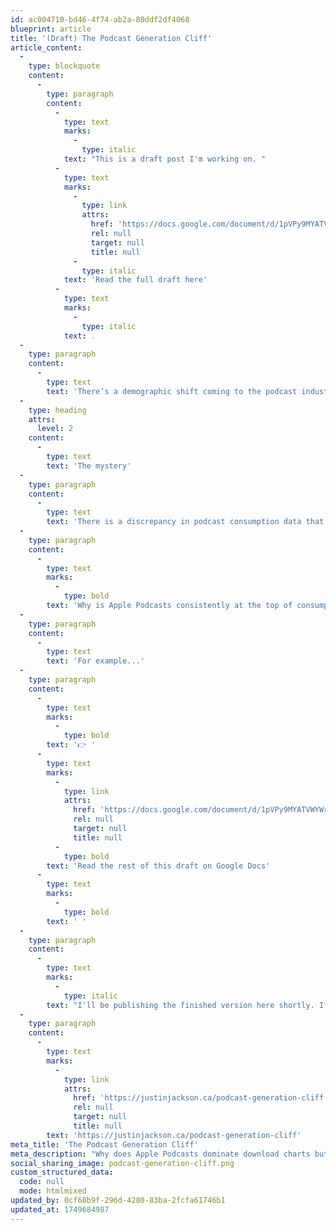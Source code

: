 ```yaml
---
id: ac004710-bd46-4f74-ab2a-80ddf2df4068
blueprint: article
title: '(Draft) The Podcast Generation Cliff'
article_content:
  -
    type: blockquote
    content:
      -
        type: paragraph
        content:
          -
            type: text
            marks:
              -
                type: italic
            text: "This is a draft post I'm working on. "
          -
            type: text
            marks:
              -
                type: link
                attrs:
                  href: 'https://docs.google.com/document/d/1pVPy9MYATVWYWrXjiQNTTV-BW5v3wWxeEDrvgVOt0RA/edit?usp=sharing'
                  rel: null
                  target: null
                  title: null
              -
                type: italic
            text: 'Read the full draft here'
          -
            type: text
            marks:
              -
                type: italic
            text: .
  -
    type: paragraph
    content:
      -
        type: text
        text: 'There’s a demographic shift coming to the podcast industry that few people are talking about, and even fewer are planning for. It could upend the foundations of what exists right now.'
  -
    type: heading
    attrs:
      level: 2
    content:
      -
        type: text
        text: 'The mystery'
  -
    type: paragraph
    content:
      -
        type: text
        text: 'There is a discrepancy in podcast consumption data that’s puzzled me:'
  -
    type: paragraph
    content:
      -
        type: text
        marks:
          -
            type: bold
        text: 'Why is Apple Podcasts consistently at the top of consumption graphs, but at the bottom of consumer preference graphs?'
  -
    type: paragraph
    content:
      -
        type: text
        text: 'For example...'
  -
    type: paragraph
    content:
      -
        type: text
        marks:
          -
            type: bold
        text: '👉 '
      -
        type: text
        marks:
          -
            type: link
            attrs:
              href: 'https://docs.google.com/document/d/1pVPy9MYATVWYWrXjiQNTTV-BW5v3wWxeEDrvgVOt0RA/edit?tab=t.0'
              rel: null
              target: null
              title: null
          -
            type: bold
        text: 'Read the rest of this draft on Google Docs'
      -
        type: text
        marks:
          -
            type: bold
        text: ' '
  -
    type: paragraph
    content:
      -
        type: text
        marks:
          -
            type: italic
        text: "I'll be publishing the finished version here shortly. If you share this post publicly, please use this URL so people can find it/bookmark it for the future:"
  -
    type: paragraph
    content:
      -
        type: text
        marks:
          -
            type: link
            attrs:
              href: 'https://justinjackson.ca/podcast-generation-cliff'
              rel: null
              target: null
              title: null
        text: 'https://justinjackson.ca/podcast-generation-cliff'
meta_title: 'The Podcast Generation Cliff'
meta_description: "Why does Apple Podcasts dominate download charts but rank last in listener preference? The answer reveals a demographic crisis threatening the podcast industry's future—and most people in podcasting don't even see it coming."
social_sharing_image: podcast-generation-cliff.png
custom_structured_data:
  code: null
  mode: htmlmixed
updated_by: 0cf68b9f-296d-4280-83ba-2fcfa61746b1
updated_at: 1749684987
---
```

